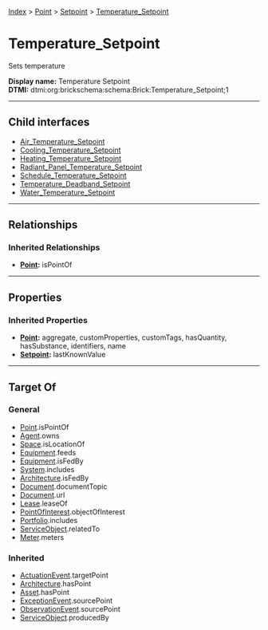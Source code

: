 [Index](../../../index.md) > [Point](../../Point.md) > [Setpoint](../Setpoint.md) > [Temperature_Setpoint](#)
# Temperature_Setpoint

Sets temperature


**Display name:** Temperature Setpoint<br />
**DTMI:** dtmi:org:brickschema:schema:Brick:Temperature_Setpoint;1

---

## Child interfaces
* [Air_Temperature_Setpoint](Air-/Air_Temperature_Setpoint.md)
* [Cooling_Temperature_Setpoint](Cooling-/Cooling_Temperature_Setpoint.md)
* [Heating_Temperature_Setpoint](Heating-/Heating_Temperature_Setpoint.md)
* [Radiant_Panel_Temperature_Setpoint](Radiant_Panel-/Radiant_Panel_Temperature_Setpoint.md)
* [Schedule_Temperature_Setpoint](Schedule-.md)
* [Temperature_Deadband_Setpoint](Temperature_Deadband_Setpoint/Temperature_Deadband_Setpoint.md)
* [Water_Temperature_Setpoint](Water-/Water_Temperature_Setpoint.md)

---

## Relationships

### Inherited Relationships
* **[Point](../../Point.md):** isPointOf

---

## Properties

### Inherited Properties
* **[Point](../../Point.md):** aggregate, customProperties, customTags, hasQuantity, hasSubstance, identifiers, name
* **[Setpoint](../Setpoint.md):** lastKnownValue

---

## Target Of
### General
* [Point](../../Point.md).isPointOf
* [Agent](../../../Agent/Agent.md).owns
* [Space](../../../Space/Space.md).isLocationOf
* [Equipment](../../../Asset/Equipment/Equipment.md).feeds
* [Equipment](../../../Asset/Equipment/Equipment.md).isFedBy
* [System](../../../Collection/System/System.md).includes
* [Architecture](../../../Space/Architecture/Architecture.md).isFedBy
* [Document](../../../Information/Document/Document.md).documentTopic
* [Document](../../../Information/Document/Document.md).url
* [Lease](../../../Event/Lease.md).leaseOf
* [PointOfInterest](../../../Information/PointOfInterest.md).objectOfInterest
* [Portfolio](../../../Collection/Portfolio.md).includes
* [ServiceObject](../../../Information/ServiceObject/ServiceObject.md).relatedTo
* [Meter](../../../Asset/Equipment/Meter/Meter.md).meters
### Inherited
* [ActuationEvent](../../../Event/Point-/ActuationEvent.md).targetPoint
* [Architecture](../../../Space/Architecture/Architecture.md).hasPoint
* [Asset](../../../Asset/Asset.md).hasPoint
* [ExceptionEvent](../../../Event/Point-/ExceptionEvent.md).sourcePoint
* [ObservationEvent](../../../Event/Point-/ObservationEvent/ObservationEvent.md).sourcePoint
* [ServiceObject](../../../Information/ServiceObject/ServiceObject.md).producedBy
